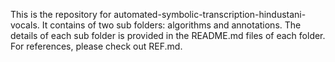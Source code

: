 This is the repository for automated-symbolic-transcription-hindustani-vocals. It contains of two sub folders: algorithms and annotations. The details of each sub folder is provided in the README.md files of each folder.
For references, please check out REF.md.